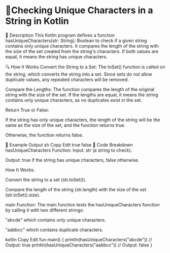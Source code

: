 # 📌Checking Unique Characters in a String in Kotlin
🚀 Description
This Kotlin program defines a function hasUniqueCharacters(str: String): Boolean to check if a given string contains only unique characters. It compares the length of the string with the size of the set created from the string's characters. If both values are equal, it means the string has unique characters.

🔍 How It Works
Convert the String to a Set:
The toSet() function is called on the string, which converts the string into a set. Since sets do not allow duplicate values, any repeated characters will be removed.

Compare the Lengths:
The function compares the length of the original string with the size of the set. If the lengths are equal, it means the string contains only unique characters, as no duplicates exist in the set.

Return True or False:

If the string has only unique characters, the length of the string will be the same as the size of the set, and the function returns true.

Otherwise, the function returns false.

🎯 Example Output
sh
Copy
Edit
true
false
📂 Code Breakdown
hasUniqueCharacters Function:
Input: str (a string to check).

Output: true if the string has unique characters, false otherwise.

How It Works:

Convert the string to a set (str.toSet()).

Compare the length of the string (str.length) with the size of the set (str.toSet().size).

main Function:
The main function tests the hasUniqueCharacters function by calling it with two different strings:

"abcde" which contains only unique characters.

"aabbcc" which contains duplicate characters.

kotlin
Copy
Edit
fun main() {
    println(hasUniqueCharacters("abcde"))  // Output: true
    println(hasUniqueCharacters("aabbcc"))  // Output: false
}
